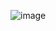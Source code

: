 ![image](https://github.com/MrLegacy/CyberIDMKing/assets/36722800/434cf687-82b6-48b2-af13-0cd713299ee3)
